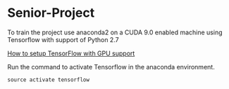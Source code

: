 # Senior-Project

To train the project use anaconda2 on a CUDA 9.0 enabled machine using Tensorflow with support of Python 2.7

[How to setup TensorFlow with GPU support](https://www.tensorflow.org/install/install_linux#tensorflow_gpu_support)

Run the command to activate Tensorflow in the anaconda environment.
```
source activate tensorflow
```
